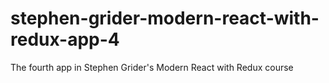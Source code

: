# stephen-grider-modern-react-with-redux-app-4
The fourth app in Stephen Grider's Modern React with Redux course
